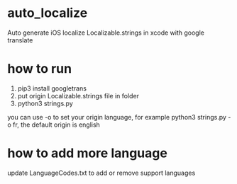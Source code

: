 # auto_localize
Auto generate iOS localize Localizable.strings in xcode with google translate

# how to run
1. pip3 install googletrans
2. put origin Localizable.strings file in folder
3. python3 strings.py

you can use -o to set your origin language,
for example python3 strings.py -o fr,
the default origin is english

# how to add more language
update LanguageCodes.txt to add or remove support languages
